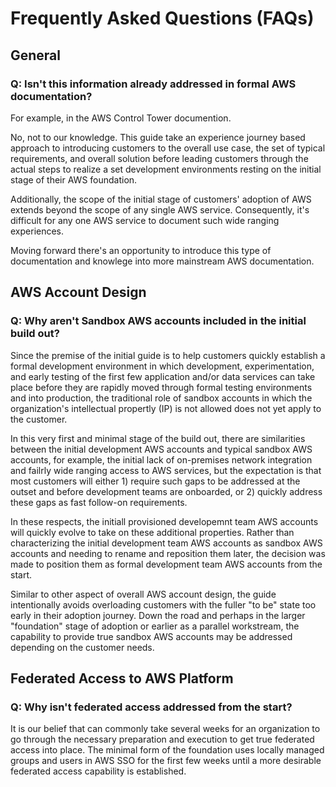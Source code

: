 # Frequently Asked Questions (FAQs)

## General

### Q: Isn't this information already addressed in formal AWS documentation?

For example, in the AWS Control Tower documention.

No, not to our knowledge. This guide take an experience journey based approach to introducing customers to the overall use case, the set of typical requirements, and overall solution before leading customers through the actual steps to realize a set development environments resting on the initial stage of their AWS foundation.

Additionally, the scope of the initial stage of customers' adoption of AWS extends beyond the scope of any single AWS service. Consequently, it's difficult for any one AWS service to document such wide ranging experiences.

Moving forward there's an opportunity to introduce this type of documentation and knowlege into more mainstream AWS documentation.

## AWS Account Design

### Q: Why aren't Sandbox AWS accounts included in the initial build out?

Since the premise of the initial guide is to help customers quickly establish a formal development environment in which development, experimentation, and early testing of the first few application and/or data services can take place before they are rapidly moved through formal testing environments and into production, the traditional role of sandbox accounts in which the organization's intellectual propertly (IP) is not allowed does not yet apply to the customer.

In this very first and minimal stage of the build out, there are similarities between the initial development AWS accounts and typical sandbox AWS accounts, for example, the initial lack of on-premises network integration and failrly wide ranging access to AWS services, but the expectation is that most customers will either 1) require such gaps to be addressed at the outset and before development teams are onboarded, or 2) quickly address these gaps as fast follow-on requirements.

In these respects, the initiall provisioned developemnt team AWS accounts will quickly evolve to take on these additional properties. Rather than characterizing the initial development team AWS accounts as sandbox AWS accounts and needing to rename and reposition them later, the decision was made to position them as formal development team AWS accounts from the start.

Similar to other aspect of overall AWS account design, the guide intentionally avoids overloading customers with the fuller "to be" state too early in their adoption journey. Down the road and perhaps in the larger "foundation" stage of adoption or earlier as a parallel workstream, the capability to provide true sandbox AWS accounts may be addressed depending on the customer needs.

## Federated Access to AWS Platform

### Q: Why isn't federated access addressed from the start?

It is our belief that can commonly take several weeks for an organization to go through the necessary preparation and execution to get true federated access into place. The minimal form of the foundation uses locally managed groups and users in AWS SSO for the first few weeks until a more desirable federated access capability is established.
